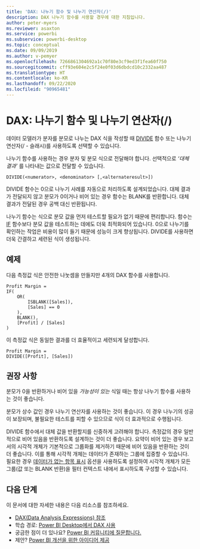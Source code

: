 ```yaml
---
title: 'DAX: 나누기 함수 및 나누기 연산자(/)'
description: DAX 나누기 함수를 사용할 경우에 대한 지침입니다.
author: peter-myers
ms.reviewer: asaxton
ms.service: powerbi
ms.subservice: powerbi-desktop
ms.topic: conceptual
ms.date: 09/09/2019
ms.author: v-pemyer
ms.openlocfilehash: 7266861304692a1c70f80e3cf9ed3f1fea60f750
ms.sourcegitcommit: cff93e604e2c5f24e0f03d6dbdcd10c2332aa487
ms.translationtype: HT
ms.contentlocale: ko-KR
ms.lasthandoff: 09/22/2020
ms.locfileid: "90965481"
---
```

# <a name="dax-divide-function-vs-divide-operator-"></a>DAX: 나누기 함수 및 나누기 연산자(/)

데이터 모델러가 분자를 분모로 나누는 DAX 식을 작성할 때 [DIVIDE](/dax/divide-function-dax) 함수 또는 나누기 연산자(/ - 슬래시)를 사용하도록 선택할 수 있습니다.

나누기 함수를 사용하는 경우 분자 및 분모 식으로 전달해야 합니다. 선택적으로 _‘대체 결과’_ 를 나타내는 값으로 전달할 수 있습니다.

```dax
DIVIDE(<numerator>, <denominator> [,<alternateresult>])
```

DIVIDE 함수는 0으로 나누기 사례를 자동으로 처리하도록 설계되었습니다. 대체 결과가 전달되지 않고 분모가 0이거나 비어 있는 경우 함수는 BLANK를 반환합니다. 대체 결과가 전달된 경우 공백 대신 반환됩니다.

나누기 함수는 식으로 분모 값을 먼저 테스트할 필요가 없기 때문에 편리합니다. 함수는 [IF](/dax/if-function-dax) 함수보다 분모 값을 테스트하는 데에도 더욱 최적화되어 있습니다. 0으로 나누기를 확인하는 작업은 비용이 많이 들기 때문에 성능이 크게 향상됩니다. DIVIDE를 사용하면 더욱 간결하고 세련된 식이 생성됩니다.

## <a name="example"></a>예제

다음 측정값 식은 안전한 나눗셈을 만들지만 4개의 DAX 함수를 사용합니다.

```dax
Profit Margin =
IF(
    OR(
        ISBLANK([Sales]),
        [Sales] == 0
    ),
    BLANK(),
    [Profit] / [Sales]
)
```

이 측정값 식은 동일한 결과를 더 효율적이고 세련되게 달성합니다.

```dax
Profit Margin =
DIVIDE([Profit], [Sales])
```

## <a name="recommendations"></a>권장 사항

분모가 0을 반환하거나 비어 있을 _가능성이 있는_ 식일 때는 항상 나누기 함수를 사용하는 것이 좋습니다.

분모가 상수 값인 경우 나누기 연산자를 사용하는 것이 좋습니다. 이 경우 나누기의 성공이 보장되며, 불필요한 테스트를 피할 수 있으므로 식이 더 효과적으로 수행됩니다.

DIVIDE 함수에서 대체 값을 반환할지를 신중하게 고려해야 합니다. 측정값의 경우 일반적으로 비어 있음을 반환하도록 설계하는 것이 더 좋습니다. 요약이 비어 있는 경우 보고서의 시각적 개체가 기본적으로 그룹화를 제거하기 때문에 비어 있음을 반환하는 것이 더 좋습니다. 이를 통해 시각적 개체는 데이터가 존재하는 그룹에 집중할 수 있습니다. 필요한 경우 [데이터가 없는 항목 표시](../create-reports/desktop-show-items-no-data.md) 옵션을 사용하도록 설정하여 시각적 개체가 모든 그룹(값 또는 BLANK 반환)을 필터 컨텍스트 내에서 표시하도록 구성할 수 있습니다.

## <a name="next-steps"></a>다음 단계

이 문서에 대한 자세한 내용은 다음 리소스를 참조하세요.

- [DAX(Data Analysis Expressions) 참조](/dax/)
- 학습 경로: [Power BI Desktop에서 DAX 사용](/learn/paths/dax-power-bi/)
- 궁금한 점이 더 있나요? [Power BI 커뮤니티에 질문합니다.](https://community.powerbi.com/)
- 제안? [Power BI 개선을 위한 아이디어 제공](https://ideas.powerbi.com)